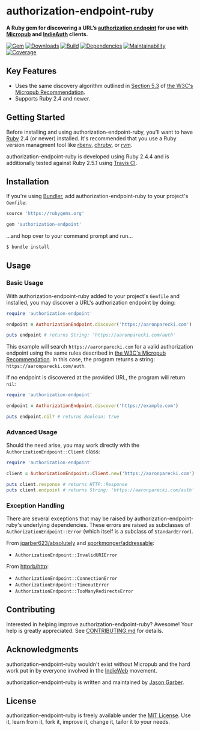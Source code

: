 # authorization-endpoint-ruby

**A Ruby gem for discovering a URL’s [authorization endpoint](https://indieweb.org/authorization-endpoint) for use with [Micropub](https://indieweb.org/Micropub) and [IndieAuth](https://indieweb.org/IndieAuth) clients.**

[![Gem](https://img.shields.io/gem/v/authorization-endpoint.svg?style=for-the-badge)](https://rubygems.org/gems/authorization-endpoint)
[![Downloads](https://img.shields.io/gem/dt/authorization-endpoint.svg?style=for-the-badge)](https://rubygems.org/gems/authorization-endpoint)
[![Build](https://img.shields.io/travis/com/jgarber623/authorization-endpoint-ruby/master.svg?style=for-the-badge)](https://travis-ci.com/jgarber623/authorization-endpoint-ruby)
[![Dependencies](https://img.shields.io/depfu/jgarber623/authorization-endpoint-ruby.svg?style=for-the-badge)](https://depfu.com/github/jgarber623/authorization-endpoint-ruby)
[![Maintainability](https://img.shields.io/codeclimate/maintainability/jgarber623/authorization-endpoint-ruby.svg?style=for-the-badge)](https://codeclimate.com/github/jgarber623/authorization-endpoint-ruby)
[![Coverage](https://img.shields.io/codeclimate/c/jgarber623/authorization-endpoint-ruby.svg?style=for-the-badge)](https://codeclimate.com/github/jgarber623/authorization-endpoint-ruby/code)

## Key Features

- Uses the same discovery algorithm outlined in [Section 5.3](https://www.w3.org/TR/micropub/#endpoint-discovery) of [the W3C's Micropub Recommendation](https://www.w3.org/TR/micropub/).
- Supports Ruby 2.4 and newer.

## Getting Started

Before installing and using authorization-endpoint-ruby, you'll want to have [Ruby](https://www.ruby-lang.org) 2.4 (or newer) installed. It's recommended that you use a Ruby version managment tool like [rbenv](https://github.com/rbenv/rbenv), [chruby](https://github.com/postmodern/chruby), or [rvm](https://github.com/rvm/rvm).

authorization-endpoint-ruby is developed using Ruby 2.4.4 and is additionally tested against Ruby 2.5.1 using [Travis CI](https://travis-ci.com/jgarber623/authorization-endpoint-ruby).

## Installation

If you're using [Bundler](https://bundler.io), add authorization-endpoint-ruby to your project's `Gemfile`:

```ruby
source 'https://rubygems.org'

gem 'authorization-endpoint'
```

…and hop over to your command prompt and run…

```sh
$ bundle install
```

## Usage

### Basic Usage

With authorization-endpoint-ruby added to your project's `Gemfile` and installed, you may discover a URL's authorization endpoint by doing:

```ruby
require 'authorization-endpoint'

endpoint = AuthorizationEndpoint.discover('https://aaronparecki.com')

puts endpoint # returns String: 'https://aaronparecki.com/auth'
```

This example will search `https://aaronparecki.com` for a valid authorization endpoint using the same rules described in [the W3C's Micropub Recommendation](https://www.w3.org/TR/micropub/#endpoint-discovery). In this case, the program returns a string: `https://aaronparecki.com/auth`.

If no endpoint is discovered at the provided URL, the program will return `nil`:

```ruby
require 'authorization-endpoint'

endpoint = AuthorizationEndpoint.discover('https://example.com')

puts endpoint.nil? # returns Boolean: true
```

### Advanced Usage

Should the need arise, you may work directly with the `AuthorizationEndpoint::Client` class:

```ruby
require 'authorization-endpoint'

client = AuthorizationEndpoint::Client.new('https://aaronparecki.com')

puts client.response # returns HTTP::Response
puts client.endpoint # returns String: 'https://aaronparecki.com/auth'
```

### Exception Handling

There are several exceptions that may be raised by authorization-endpoint-ruby's underlying dependencies. These errors are raised as subclasses of `AuthorizationEndpoint::Error` (which itself is a subclass of `StandardError`).

From [jgarber623/absolutely](https://github.com/jgarber623/absolutely) and  [sporkmonger/addressable](https://github.com/sporkmonger/addressable):

- `AuthorizationEndpoint::InvalidURIError`

From [httprb/http](https://github.com/httprb/http):

- `AuthorizationEndpoint::ConnectionError`
- `AuthorizationEndpoint::TimeoutError`
- `AuthorizationEndpoint::TooManyRedirectsError`

## Contributing

Interested in helping improve authorization-endpoint-ruby? Awesome! Your help is greatly appreciated. See [CONTRIBUTING.md](https://github.com/jgarber623/authorization-endpoint-ruby/blob/master/CONTRIBUTING.md) for details.

## Acknowledgments

authorization-endpoint-ruby wouldn't exist without Micropub and the hard work put in by everyone involved in the [IndieWeb](https://indieweb.org) movement.

authorization-endpoint-ruby is written and maintained by [Jason Garber](https://sixtwothree.org).

## License

authorization-endpoint-ruby is freely available under the [MIT License](https://opensource.org/licenses/MIT). Use it, learn from it, fork it, improve it, change it, tailor it to your needs.
